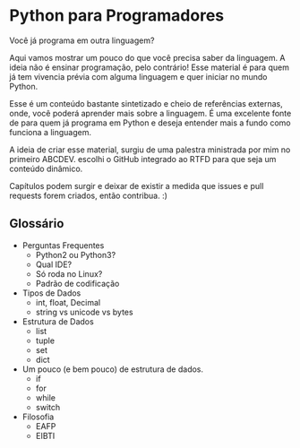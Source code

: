 # Python para Programadores

Você já programa em outra linguagem?

Aqui vamos mostrar um pouco do que você precisa saber da linguagem.
A ideia não é ensinar programação, pelo contrário! Esse material é para
quem já tem vivencia prévia com alguma linguagem e quer iniciar no mundo
Python.

Esse é um conteúdo bastante sintetizado e cheio de referências externas, onde,
você poderá aprender mais sobre a linguagem. É uma excelente fonte de para
quem já programa em Python e deseja entender mais a fundo como funciona a
linguagem.

A ideia de criar esse material, surgiu de uma palestra ministrada por mim 
no primeiro ABCDEV. escolhi o GitHub integrado ao RTFD para que seja um 
conteúdo dinâmico.

Capítulos podem surgir e deixar de existir a medida que issues e pull requests
forem criados, então contribua. :)

## Glossário

- Perguntas Frequentes
    - Python2 ou Python3?
    - Qual IDE?
    - Só roda no Linux?
    - Padrão de codificação
- Tipos de Dados
    - int, float, Decimal
    - string vs unicode vs bytes
- Estrutura de Dados
    - list
    - tuple
    - set
    - dict
- Um pouco (e bem pouco) de estrutura de dados.
    - if
    - for
    - while
    - switch
- Filosofia
    - EAFP
    - EIBTI
